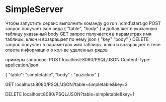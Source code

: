 # SimpleServer
Чтобы запустить сервис выполнить команду
go run .\cmd\start.go <username> <password> <adress> <database name>
POST запрос получает json вида 
{
    "table",
    "body"
}
и добавляет в указанную таблицу указанный body
GET запрос получается в параметрах имя таблицы, ключ и возвращает по нему json
{
    "key"
    "body"
}
DELETE запрос получает в параметрах имя таблицы, ключ и возвращает в теле ответа информацию о кол-ве удаленных рядов

примеры запросов:
POST localhost:8080/PSQL/JSON
Content-Type: application/json

{
"table": "simpletable",
  "body" : "puzickov"
}

GET localhost:8080/PSQL/JSON?table=simpletable&key=3

DELETE localhost:8080/PSQL/JSON?table=simpletable&key=1
